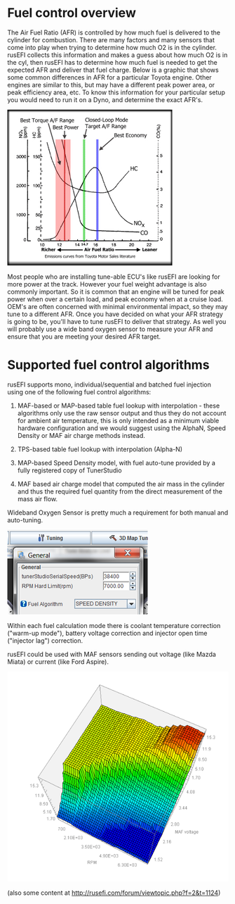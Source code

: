 # Fuel control overview

The Air Fuel Ratio (AFR) is controlled by how much fuel is delivered to the cylinder for combustion. There are many factors and many sensors that come into play when trying to determine how much O2 is in the cylinder. rusEFI collects this information and makes a guess about how much O2 is in the cyl, then rusEFI has to determine how much fuel is needed to get the expected AFR and deliver that fuel charge. Below is a graphic that shows some common differences in AFR for a particular Toyota engine. Other engines are similar to this, but may have a different peak power area, or peak efficiency area, etc. To know this information for your particular setup you would need to run it on a Dyno, and determine the exact AFR's.

![Airfuel](Airfuel.jpg)

Most people who are installing tune-able ECU's like rusEFI are looking for more power at the track. However your fuel weight advantage is also commonly important. So it is common that an engine will be tuned for peak power when over a certain load, and peak economy when at a cruise load. OEM's are often concerned with minimal environmental impact, so they may tune to a different AFR. Once you have decided on what your AFR strategy is going to be, you'll have to tune rusEFI to deliver that strategy. As well you will probably use a wide band oxygen sensor to measure your AFR and ensure that you are meeting your desired AFR target.

# Supported fuel control algorithms 
rusEFI supports mono, individual/sequential and batched fuel injection using one of the following fuel control algorithms:

1. MAF-based or MAP-based table fuel lookup with interpolation - these algorithms only use the raw sensor output and thus they do not account for ambient air temperature, this is only intended as a minimum viable hardware configuration and we would suggest using the AlphaN, Speed Density or MAF air charge methods instead. 

2. TPS-based table fuel lookup with interpolation (Alpha-N)

3. MAP-based Speed Density model, with fuel auto-tune provided by a fully registered copy of TunerStudio

4. MAF based air charge model that computed the air mass in the cylinder and thus the required fuel quantity from the direct measurement of the mass air flow. 

Wideband Oxygen Sensor is pretty much a requirement for both manual and auto-tuning.


![General Settings](general.png) 

Within each fuel calculation mode there is coolant temperature correction ("warm-up mode"), battery voltage correction and injector open time ("injector lag") correction.


rusEFI could be used with MAF sensors sending out voltage (like Mazda Miata) or current (like Ford Aspire).


![Table](table.png) 
 
(also some content at http://rusefi.com/forum/viewtopic.php?f=2&t=1124)
